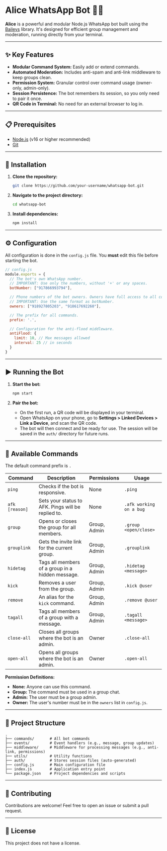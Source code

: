 # Alice WhatsApp Bot 🤖📱

**Alice** is a powerful and modular Node.js WhatsApp bot built using the [Baileys](https://github.com/WhiskeySockets/Baileys) library. It's designed for efficient group management and moderation, running directly from your terminal.

---

## ✨ Key Features

- **Modular Command System:** Easily add or extend commands.
- **Automated Moderation:** Includes anti-spam and anti-link middleware to keep groups clean.
- **Permission System:** Granular control over command usage (owner-only, admin-only).
- **Session Persistence:** The bot remembers its session, so you only need to pair it once.
- **QR Code in Terminal:** No need for an external browser to log in.

---

## 📋 Prerequisites

- [Node.js](https://nodejs.org/) (v16 or higher recommended)
- [Git](https://git-scm.com/)

---

## 🚀 Installation

1.  **Clone the repository:**
    ```bash
    git clone https://github.com/your-username/whatsapp-bot.git
    ```

2.  **Navigate to the project directory:**
    ```bash
    cd whatsapp-bot
    ```

3.  **Install dependencies:**
    ```bash
    npm install
    ```

---

## ⚙️ Configuration

All configuration is done in the `config.js` file. You **must** edit this file before starting the bot.

```javascript
// config.js
module.exports = {
  // The bot's own WhatsApp number.
  // IMPORTANT: Use only the numbers, without '+' or any spaces.
  botNumber: ["917866993794"],

  // Phone numbers of the bot owners. Owners have full access to all commands.
  // IMPORTANT: Use the same format as botNumber.
  owners: ["918927805203", "918617692260"],

  // The prefix for all commands.
  prefix: '.',

  // Configuration for the anti-flood middleware.
  antiFlood: {
    limit: 10, // Max messages allowed
    interval: 25 // in seconds
  }
}
```

---

## ▶️ Running the Bot

1.  **Start the bot:**
    ```bash
    npm start
    ```

2.  **Pair the bot:**
    - On the first run, a QR code will be displayed in your terminal.
    - Open WhatsApp on your phone, go to **Settings > Linked Devices > Link a Device**, and scan the QR code.
    - The bot will then connect and be ready for use. The session will be saved in the `auth/` directory for future runs.

---

## 🤖 Available Commands

The default command prefix is `.`

| Command     | Description                                       | Permissions      | Usage                  |
|-------------|---------------------------------------------------|------------------|------------------------|
| `ping`      | Checks if the bot is responsive.                  | None             | `.ping`                |
| `afk [reason]` | Sets your status to AFK. Pings will be replied to. | None             | `.afk working on a bug`|
| `group`     | Opens or closes the group for all members.        | Group, Admin     | `.group <open/close>`  |
| `grouplink` | Gets the invite link for the current group.       | Group, Admin     | `.grouplink`           |
| `hidetag`   | Tags all members of a group in a hidden message.  | Group, Admin     | `.hidetag <message>`   |
| `kick`      | Removes a user from the group.                    | Group, Admin     | `.kick @user`          |
| `remove`    | An alias for the `kick` command.                  | Group, Admin     | `.remove @user`        |
| `tagall`    | Tags all members of a group with a message.       | Group, Admin     | `.tagall <message>`    |
| `close-all` | Closes all groups where the bot is an admin.      | Owner            | `.close-all`           |
| `open-all`  | Opens all groups where the bot is an admin.       | Owner            | `.open-all`            |

**Permission Definitions:**
- **None:** Anyone can use this command.
- **Group:** The command must be used in a group chat.
- **Admin:** The user must be a group admin.
- **Owner:** The user's number must be in the `owners` list in `config.js`.

---

## 📁 Project Structure

```
.
├── commands/       # All bot commands
├── events/         # Event handlers (e.g., message, group updates)
├── middleware/     # Middleware for processing messages (e.g., anti-link, permissions)
├── utils/          # Utility functions
├── auth/           # Stores session files (auto-generated)
├── config.js       # Main configuration file
├── index.js        # Application entry point
└── package.json    # Project dependencies and scripts
```

---

## 🤝 Contributing

Contributions are welcome! Feel free to open an issue or submit a pull request.

---

## 📄 License

This project does not have a license.
